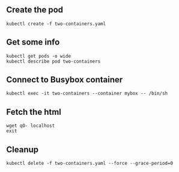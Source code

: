 ## Create the pod
    kubectl create -f two-containers.yaml

## Get some info
    kubectl get pods -o wide
    kubectl describe pod two-containers

## Connect to Busybox container
    kubectl exec -it two-containers --container mybox -- /bin/sh


## Fetch the html
    wget qO- localhost
    exit

## Cleanup
    kubectl delete -f two-containers.yaml --force --grace-period=0
